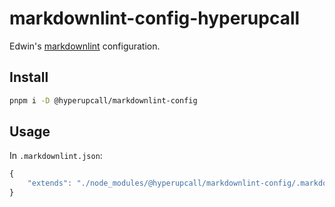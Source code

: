 # markdownlint-config-hyperupcall

Edwin's [markdownlint](https://github.com/DavidAnson/markdownlint) configuration.

## Install

```sh
pnpm i -D @hyperupcall/markdownlint-config
```

## Usage

In `.markdownlint.json`:

```js
{
	"extends": "./node_modules/@hyperupcall/markdownlint-config/.markdownlint.json"
}
```
